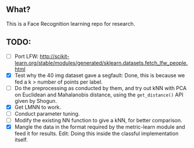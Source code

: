 ## What?
This is a Face Recognition learning repo for research.

## TODO:
- [ ] Port LFW: http://scikit-learn.org/stable/modules/generated/sklearn.datasets.fetch_lfw_people.html
- [X] Test why the 40 img dataset gave a segfault: Done, this is because we fed a k > number of points per label.
- [ ] Do the preprocessing as conducted by them, and try out kNN with PCA on Euclidean and Mahalanobis distance, using
the `get_distance()` API given by Shogun.
- [X] Get LMNN to work.
- [ ] Conduct parameter tuning.
- [ ] Modify the existing NN function to give a kNN, for better comparison.
- [X] Mangle the data in the format required by the metric-learn module and feed it for results.
  Edit: Doing this inside the classful implementation itself.
